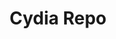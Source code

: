 ---
layout: page
title: "Cydia Repo"
description: "Add dayt0n.github.io to your Cydia sources to access a few projects."
permalink: repo/index.html
category: repo
tags: [repo]
image:
    feature: repo.jpg
---